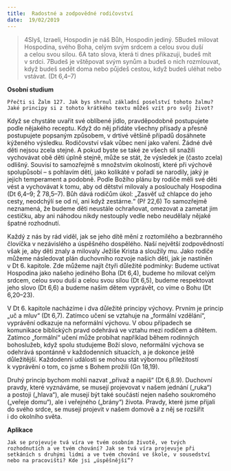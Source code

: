 ```yaml
---
title:  Radostné a zodpovědné rodičovství
date:  19/02/2019
---
```


> <p></p>
> 4Slyš, Izraeli, Hospodin je náš Bůh, Hospodin jediný. 5Budeš milovat Hospodina, svého Boha, celým svým srdcem a celou svou duší a celou svou silou. 6A tato slova, která ti dnes přikazuji, budeš mít v srdci. 7Budeš je vštěpovat svým synům a budeš o nich rozmlouvat, když budeš sedět doma nebo půjdeš cestou, když budeš uléhat nebo vstávat. (Dt 6,4–7)

**Osobní studium**

`Přečti si Žalm 127. Jak bys shrnul základní poselství tohoto žalmu? Jaké principy si z tohoto krátkého textu můžeš vzít pro svůj život?`

Když se chystáte uvařit své oblíbené jídlo, pravděpodobně postupujete podle nějakého receptu. Když do něj přidáte všechny přísady a přesně postupujete popsaným způsobem, v drtivé většině případů dosáhnete kýženého výsledku. Rodičovství však vůbec není jako vaření. Žádné dvě děti nejsou zcela stejné. A pokud byste se také ze všech sil snažili vychovávat obě děti úplně stejně, může se stát, že výsledek je (často zcela) odlišný. Souvisí to samozřejmě s množstvím okolností, které při výchově spolupůsobí – s pohlavím dětí, jako kolikáté v pořadí se narodily, jaký je jejich temperament a podobně. Podle Božího plánu by rodiče měli své děti vést a vychovávat k tomu, aby od dětství milovaly a poslouchaly Hospodina (Dt 6,4–9; Ž 78,5–7). Bůh dává rodičům úkol: „Zasvěť už chlapce do jeho cesty, neodchýlí se od ní, ani když zestárne.“ (Př 22,6) To samozřejmě neznamená, že budeme děti neustále ochraňovat, omezovat a zametat jim cestičku, aby ani náhodou nikdy nestouply vedle nebo neudělaly nějaké špatné rozhodnutí.

Každý z nás by rád viděl, jak se jeho dítě mění z roztomilého a bezbranného človíčka v nezávislého a úspěšného dospělého. Naší největší zodpovědností však je, aby děti znaly a milovaly Ježíše Krista a sloužily mu. Jako rodiče můžeme následovat plán duchovního rozvoje našich dětí, jak je nastíněn v Dt 6. kapitole. Zde můžeme najít čtyři důležité podmínky: Budeme uctívat Hospodina jako našeho jediného Boha (Dt 6,4), budeme ho milovat celým srdcem, celou svou duší a celou svou silou (Dt 6,5), budeme respektovat jeho slovo (Dt 6,6) a budeme našim dětem vyprávět, co víme o Bohu (Dt 6,20–23).

V Dt 6. kapitole nacházíme i dva důležité principy výchovy. Prvním je princip „uč a mluv“ (Dt 6,7). Zatímco učení se vztahuje na „formální vzdělání“, vyprávění odkazuje na neformální výchovu. V obou případech se komunikace biblických pravd odehrává ve vztahu mezi rodičem a dítětem. Zatímco „formální“ učení může probíhat například během rodinných bohoslužeb, když spolu studujeme Boží slovo, neformální výchova se odehrává spontánně v každodenních situacích, a je dokonce ještě důležitější. Každodenní události se mohou stát výbornou příležitostí k vyprávění o tom, co jsme s Bohem prožili (Gn 18,19).

Druhý princip bychom mohli nazvat „přivaž a napiš“ (Dt 6,8.9). Duchovní pravdy, které vyznáváme, se musejí projevovat v našem jednání („ruka“) a postoji („hlava“), ale musejí být také součástí nejen našeho soukromého („veřeje domu“), ale i veřejného („brány“) života. Pravdy, které jsme přijali do svého srdce, se musejí projevit v našem domově a z něj se rozšířit i do okolního světa.

**Aplikace**

`Jak se projevuje tvá víra ve tvém osobním životě, ve tvých rozhodnutích a ve tvém chování? Jak se tvá víra projevuje při setkáních s druhými lidmi a ve tvém chování ve škole, v sousedství nebo na pracovišti? Kde jsi „úspěšnější“?`